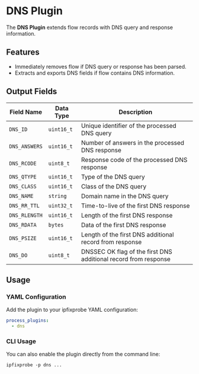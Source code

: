 # DNS Plugin

The **DNS Plugin** extends flow records with DNS query and response information.

## Features

- Immediately removes flow if DNS query or response has been parsed.
- Extracts and exports DNS fields if flow contains DNS information.

## Output Fields

| Field Name    | Data Type  | Description                                                     |
| ------------- | ---------- | --------------------------------------------------------------- |
| `DNS_ID`      | `uint16_t` | Unique identifier of the processed DNS query                    |
| `DNS_ANSWERS` | `uint16_t` | Number of answers in the processed DNS response                 |
| `DNS_RCODE`   | `uint8_t`  | Response code of the processed DNS response                     |
| `DNS_QTYPE`   | `uint16_t` | Type of the DNS query                                           |
| `DNS_CLASS`   | `uint16_t` | Class of the DNS query                                          |
| `DNS_NAME`    | `string`   | Domain name in the DNS query                                    |
| `DNS_RR_TTL`  | `uint32_t` | Time-to-live of the first DNS response                          |
| `DNS_RLENGTH` | `uint16_t` | Length of the first DNS response                                |
| `DNS_RDATA`   | `bytes`    | Data of the first DNS response                                  |
| `DNS_PSIZE`   | `uint16_t` | Length of the first DNS additional record from response         |
| `DNS_DO`      | `uint8_t`  | DNSSEC OK flag of the first DNS additional record from response |

## Usage

### YAML Configuration

Add the plugin to your ipfixprobe YAML configuration:

```yaml
process_plugins:
  - dns
```

### CLI Usage

You can also enable the plugin directly from the command line:

`ipfixprobe -p dns ...`
